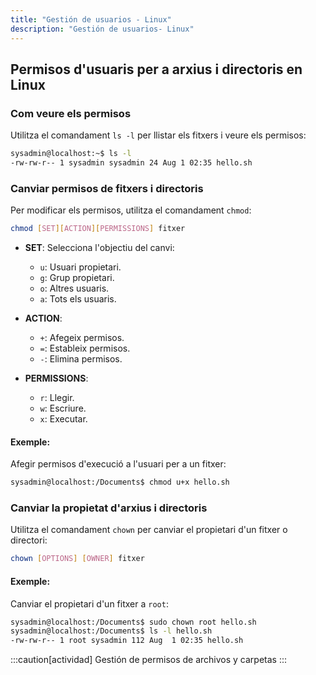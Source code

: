 ```yaml
---
title: "Gestión de usuarios - Linux"
description: "Gestión de usuarios- Linux"
---
```


## Permisos d'usuaris per a arxius i directoris en Linux

### Com veure els permisos
Utilitza el comandament `ls -l` per llistar els fitxers i veure els permisos:

```bash frame="none" ins="-rw-rw-r-- 1 sysadmin sysadmin 24 Aug 1 02:35 hello.sh"
sysadmin@localhost:~$ ls -l
-rw-rw-r-- 1 sysadmin sysadmin 24 Aug 1 02:35 hello.sh
```

### Canviar permisos de fitxers i directoris
Per modificar els permisos, utilitza el comandament `chmod`:

```bash frame="none"
chmod [SET][ACTION][PERMISSIONS] fitxer
```

- **SET**: Selecciona l'objectiu del canvi:
  - `u`: Usuari propietari.
  - `g`: Grup propietari.
  - `o`: Altres usuaris.
  - `a`: Tots els usuaris.

- **ACTION**:
  - `+`: Afegeix permisos.
  - `=`: Estableix permisos.
  - `-`: Elimina permisos.

- **PERMISSIONS**:
  - `r`: Llegir.
  - `w`: Escriure.
  - `x`: Executar.

#### Exemple:
Afegir permisos d'execució a l'usuari per a un fitxer:
```bash frame="none"
sysadmin@localhost:/Documents$ chmod u+x hello.sh
```

### Canviar la propietat d'arxius i directoris
Utilitza el comandament `chown` per canviar el propietari d'un fitxer o directori:

```bash frame="none"
chown [OPTIONS] [OWNER] fitxer
```

#### Exemple:
Canviar el propietari d'un fitxer a `root`:
```bash frame="none" ins="root"
sysadmin@localhost:/Documents$ sudo chown root hello.sh
sysadmin@localhost:/Documents$ ls -l hello.sh
-rw-rw-r-- 1 root sysadmin 112 Aug  1 02:35 hello.sh
```


:::caution[actividad]
Gestión de permisos de archivos y carpetas
:::